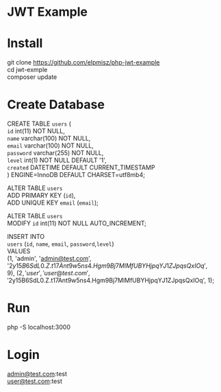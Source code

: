 # JWT Example

# Install
git clone https://github.com/elpmisz/php-jwt-example \
cd jwt-exmple \
composer update 

# Create Database
CREATE TABLE `users` ( \
  `id` int(11) NOT NULL, \
  `name` varchar(100) NOT NULL, \
  `email` varchar(100) NOT NULL, \
  `password` varchar(255) NOT NULL, \
  `level` int(1) NOT NULL DEFAULT '1', \
  `created` DATETIME DEFAULT CURRENT_TIMESTAMP \
) ENGINE=InnoDB DEFAULT CHARSET=utf8mb4; 

ALTER TABLE `users` \
  ADD PRIMARY KEY (`id`), \
  ADD UNIQUE KEY `email` (`email`); 

ALTER TABLE `users` \
  MODIFY `id` int(11) NOT NULL AUTO_INCREMENT; 

INSERT INTO  \
  `users` (`id`, `name`, `email`, `password`,`level`)  \
VALUES \
  (1, 'admin', 'admin@test.com', '$2y$15$B6SdL0.Z.t17Ant9w5ns4.Hgm9Bj7MlMfUBYHjpqYJ1ZJpqsQxIOq', 9), \
  (2, 'user', 'user@test.com', '$2y$15$B6SdL0.Z.t17Ant9w5ns4.Hgm9Bj7MlMfUBYHjpqYJ1ZJpqsQxIOq', 1); 

# Run 
php -S localhost:3000

# Login
admin@test.com:test \
user@test.com:test
